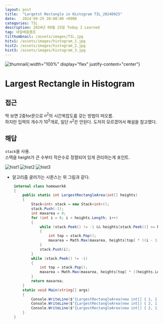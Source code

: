 ```yaml
---
layout: post
title:  "Largetst Rectangle in Histogram TIL_20240925"
date:   2024-09-25 20:00:00 +0900
categories: TIL
description: 2024년 09월 25일 Today I Learned
tag: 내일배움캠프
tilthumbnail: /assets/images/TIL.jpg
hits1: /assets/images/histogram_1.jpg
hist2: /assets/images/histogram_2.jpg
hist3: /assets/images/histogram_3.jpg
---
```


![thumnail]({{page.tilthumbnail}}){:width="100%" display="flex" justify-content="center"}


# Largest Rectangle in Histogram

## 접근
딱 보면 2중for문으로 $n^2$의 시간복잡도를 갖는 방법이 떠오름.  
하지만 입력의 개수가 $10^5$개로, 일단 $n^2$은 안된다.
도저히 모르겠어서 해설을 참고했다.


## 해답
`stack`을 사용.  
스택을 height가 큰 수부터 작은수로 정렬되어 있게 관리하는게 포인트.

![hist1]({{page.hits1}})
![hist2]({{page.hist2}})
![hist3]({{page.hist3}})
- 알고리즘 굴러가는 시퀸스는 위 그림과 같다.

```C#
	internal class homework6
	{
		public static int LargestRectangleArea(int[] heights)
		{
			Stack<int> stack = new Stack<int>();
			stack.Push(-1);
			int maxarea = 0;
			for (int i = 0; i < heights.Length; i++)
			{
				while (stack.Peek() != -1 && heights[stack.Peek()] >= heights[i])
				{
					int top = stack.Pop();
					maxarea = Math.Max(maxarea, heights[top] * ((i - 1) - stack.Peek()));
				}
				stack.Push(i);
			}
			while (stack.Peek() != -1)
			{
				int top = stack.Pop();
				maxarea = Math.Max(maxarea, heights[top] * ((heights.Length - 1) - stack.Peek()));
			}
			return maxarea;
		}
		static void Main(string[] args)
		{
			Console.WriteLine($"{LargestRectangleArea(new int[] { 1, 1 })}");
			Console.WriteLine($"{LargestRectangleArea(new int[] { 2, 1, 5, 6, 2, 3 })}");
			Console.WriteLine($"{LargestRectangleArea(new int[] { 2, 1, 2 })}");
		}
	}
```